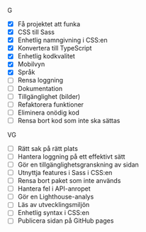 G

- [x] Få projektet att funka
- [x] CSS till Sass
- [x] Enhetlig namngivning i CSS:en
- [x] Konvertera till TypeScript
- [x] Enhetlig kodkvalitet
- [x] Mobilvyn
- [x] Språk
- [ ] Rensa loggning
- [ ] Dokumentation
- [ ] Tillgänglighet (bilder)
- [ ] Refaktorera funktioner
- [ ] Eliminera onödig kod
- [ ] Rensa bort kod som inte ska sättas

VG

- [ ] Rätt sak på rätt plats
- [ ] Hantera loggning på ett effektivt sätt
- [ ] Gör en tillgänglighetsgranskning av sidan
- [ ] Utnyttja features i Sass i CSS:en
- [ ] Rensa bort paket som inte används
- [ ] Hantera fel i API-anropet
- [ ] Gör en Lighthouse-analys
- [ ] Läs av utvecklingsmiljön
- [ ] Enhetlig syntax i CSS:en
- [ ] Publicera sidan på GitHub pages
